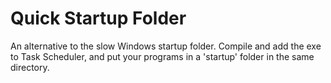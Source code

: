 # Quick Startup Folder

An alternative to the slow Windows startup folder.
Compile and add the exe to Task Scheduler, and put your programs in a 'startup' folder in the same directory.